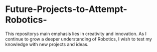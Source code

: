 # Future-Projects-to-Attempt-Robotics-
This repositorys main emphasis lies in creativity and innovation. As I continue to grow a deeper understanding of Robotics,
I wish to test my knowledge with new projects and ideas. 
